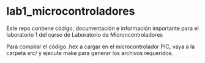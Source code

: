 # lab1_microcontroladores
Este repo contiene código, documentación e información importante para el laboratorio 1 del curso de Laboratorio de Microncontroladores

Para compilar el código .hex a cargar en el microcontrolador PIC, vaya a la carpeta src/ y ejecute make para generar los archivos requeridos.
